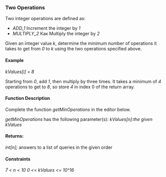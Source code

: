 ### Two Operations
Two integer operations are defined as:
* *ADD_1* Increment the integer by *1*
* *MULTIPLY_2* Как Multiply the integer by *2*

Given an integer value *k*, determine the minimum number of operations it takes to get from *0* to *k* using the two operations specified above.

#### Example
*kValues[i] = 8*

Starting from *0*, add *1*, then multiply by three times. It takes a minimum of *4* operations to get to *8*, so store *4* in index 0 of the return array.

#### Function Description
Complete the function *getMinOperations* in the editor below.

*getMinOperations* has the following parameter(s): *kValues[n]:the given kValues*

#### Returns:
*int[n];* answers to a list of queries in the given order 

#### Constraints
*7 < n < 10*
*0 <= kValues <= 10^16*
